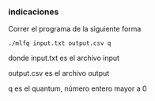 ### indicaciones
Correr el programa de la siguiente forma
```
./mlfq input.txt output.csv q
```

donde input.txt es el archivo input

output.csv es el archivo output

q es el quantum, número entero mayor a 0